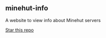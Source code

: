 ## minehut-info
A website to view info about Minehut servers

[Star this repo](https://github.com/danielgulic/minehut-info/stargazers)  
